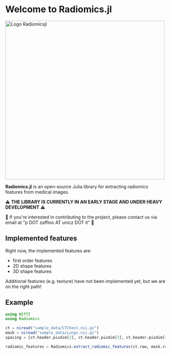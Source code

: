 # **Welcome to Radiomics.jl**
<a href="https://github.com/pzaffino/radiomics.jl">
  <img src="https://raw.githubusercontent.com/pzaffino/Radiomics.jl/refs/heads/main/Logo%20Radiomicsjl.png" alt="Logo Radiomicsjl" width="500"/>
</a>


**Radiomics.jl** is an open-source Julia library for extracting radiomics features from medical images.

:warning: **THE LIBRARY IS CURRENTLY IN AN EARLY STAGE AND UNDER HEAVY DEVELOPMENT** :warning:

:email: If you're interested in contributing to the project, please contact us via email at "p DOT zaffino AT unicz DOT it" :email:


## **Implemented features**

Right now, the implemented features are:
- first order features
- 2D shape features
- 3D shape features


Additional features (e.g. texture) have not been implemented yet, but we are on the right path!

## **Example**

```julia
using NIfTI
using Radiomics

ct = niread("sample_data/CTChest.nii.gz")
mask = niread("sample_data/Lungs.nii.gz")
spacing = [ct.header.pixdim[2], ct.header.pixdim[3], ct.header.pixdim[4]]

radiomic_features = Radiomics.extract_radiomic_features(ct.raw, mask.raw, spacing; verbose = true)
```
